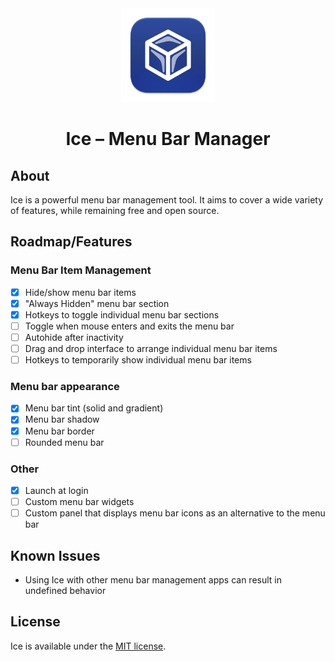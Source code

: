 <div align="center">
  <img src="Ice/Assets.xcassets/AppIcon.appiconset/icon_256x256.png" width=150 height=150>
  <h1>Ice – Menu Bar Manager</h1>
</div>

## About

Ice is a powerful menu bar management tool. It aims to cover a wide variety of features, while remaining free and open source.

## Roadmap/Features

### Menu Bar Item Management

- [x] Hide/show menu bar items
- [x] "Always Hidden" menu bar section
- [x] Hotkeys to toggle individual menu bar sections
- [ ] Toggle when mouse enters and exits the menu bar
- [ ] Autohide after inactivity
- [ ] Drag and drop interface to arrange individual menu bar items
- [ ] Hotkeys to temporarily show individual menu bar items

### Menu bar appearance

- [x] Menu bar tint (solid and gradient)
- [x] Menu bar shadow
- [x] Menu bar border
- [ ] Rounded menu bar

### Other

- [x] Launch at login
- [ ] Custom menu bar widgets
- [ ] Custom panel that displays menu bar icons as an alternative to the menu bar

## Known Issues

- Using Ice with other menu bar management apps can result in undefined behavior

## License

Ice is available under the [MIT license](LICENSE).
